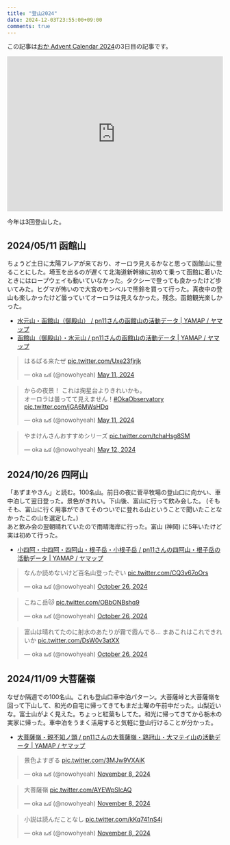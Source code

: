 ```yaml
---
title: "登山2024"
date: 2024-12-03T23:55:00+09:00
comments: true
---
```


この記事は[おか Advent Calendar 2024](https://adventar.org/calendars/10997)の3日目の記事です。

<div style="text-align: center;">
<iframe src="https://adventar.org/calendars/10997/embed" width="100%" height="362" frameborder="0" loading="lazy"></iframe>
</div>

今年は3回登山した。

## 2024/05/11 函館山

ちょうど土日に太陽フレアが来ており、オーロラ見えるかなと思って函館山に登ることにした。埼玉を出るのが遅くて北海道新幹線に初めて乗って函館に着いたときにはロープウェイも動いていなかった。タクシーで登っても良かったけど歩いてみた。ヒグマが怖いので大宮のモンベルで熊鈴を買って行った。真夜中の登山も楽しかったけど曇っていてオーロラは見えなかった。残念。函館観光楽しかった。

- [水元山・函館山（御殿山） / pn11さんの函館山の活動データ | YAMAP / ヤマップ](https://yamap.com/activities/31717795)
- [函館山（御殿山）・水元山 / pn11さんの函館山の活動データ | YAMAP / ヤマップ](https://yamap.com/activities/31717949)

<blockquote class="twitter-tweet"><p lang="ja" dir="ltr">はるばる来たぜ <a href="https://t.co/Uxe23fjrjk">pic.twitter.com/Uxe23fjrjk</a></p>&mdash; oka ఒక (@nowohyeah) <a href="https://twitter.com/nowohyeah/status/1789276900340510963?ref_src=twsrc%5Etfw">May 11, 2024</a></blockquote> <script async src="https://platform.twitter.com/widgets.js" charset="utf-8"></script>

<blockquote class="twitter-tweet"><p lang="ja" dir="ltr">からの夜景！ これは掬星台よりきれいかも。<br>オーロラは曇ってて見えません！<a href="https://twitter.com/hashtag/OkaObservatory?src=hash&amp;ref_src=twsrc%5Etfw">#OkaObservatory</a> <a href="https://t.co/jGA6MWsHDq">pic.twitter.com/jGA6MWsHDq</a></p>&mdash; oka ఒక (@nowohyeah) <a href="https://twitter.com/nowohyeah/status/1789325872354537922?ref_src=twsrc%5Etfw">May 11, 2024</a></blockquote> <script async src="https://platform.twitter.com/widgets.js" charset="utf-8"></script>

<blockquote class="twitter-tweet"><p lang="ja" dir="ltr">やまけんさんおすすめシリーズ <a href="https://t.co/tchaHsg8SM">pic.twitter.com/tchaHsg8SM</a></p>&mdash; oka ఒక (@nowohyeah) <a href="https://twitter.com/nowohyeah/status/1789578701467996381?ref_src=twsrc%5Etfw">May 12, 2024</a></blockquote> <script async src="https://platform.twitter.com/widgets.js" charset="utf-8"></script>

## 2024/10/26 四阿山

「あずまやさん」と読む。100名山。前日の夜に菅平牧場の登山口に向かい、車中泊して翌日登った。景色がきれい。下山後、富山に行って飲み会した。 (そもそも、富山に行く用事ができてそのついでに登れる山ということで聞いたことなかったこの山を選定した。)  
あと飲み会の翌朝晴れていたので雨晴海岸に行った。富山 (神岡) に5年いたけど実は初めて行った。

- [小四阿・中四阿・四阿山・根子岳・小根子岳 / pn11さんの四阿山・根子岳の活動データ | YAMAP / ヤマップ](https://yamap.com/activities/35447404)

<blockquote class="twitter-tweet"><p lang="ja" dir="ltr">なんか読めないけど百名山登ったぞい <a href="https://t.co/CQ3v67oOrs">pic.twitter.com/CQ3v67oOrs</a></p>&mdash; oka ఒక (@nowohyeah) <a href="https://twitter.com/nowohyeah/status/1849990017978073236?ref_src=twsrc%5Etfw">October 26, 2024</a></blockquote> <script async src="https://platform.twitter.com/widgets.js" charset="utf-8"></script>

<blockquote class="twitter-tweet"><p lang="ja" dir="ltr">こねこ岳🐱 <a href="https://t.co/OBbONBshq9">pic.twitter.com/OBbONBshq9</a></p>&mdash; oka ఒక (@nowohyeah) <a href="https://twitter.com/nowohyeah/status/1850019254214721621?ref_src=twsrc%5Etfw">October 26, 2024</a></blockquote> <script async src="https://platform.twitter.com/widgets.js" charset="utf-8"></script>

<blockquote class="twitter-tweet"><p lang="ja" dir="ltr">富山は晴れてたのに射水のあたりが霧で霞んでる… まあこれはこれできれいか <a href="https://t.co/DsW0v3atXX">pic.twitter.com/DsW0v3atXX</a></p>&mdash; oka ఒక (@nowohyeah) <a href="https://twitter.com/nowohyeah/status/1850313803050995942?ref_src=twsrc%5Etfw">October 26, 2024</a></blockquote> <script async src="https://platform.twitter.com/widgets.js" charset="utf-8"></script>

## 2024/11/09 大菩薩嶺

なぜか隔週での100名山。これも登山口車中泊パターン。大菩薩峠と大菩薩嶺を回って下山して、和光の自宅に帰ってきてもまだ土曜の午前中だった。山梨近いな。富士山がよく見えた。ちょっと紅葉もしてた。和光に帰ってきてから栃木の実家に帰った。車中泊をうまく活用すると気軽に登山行けることが分かった。

- [大菩薩嶺・親不知ノ頭 / pn11さんの大菩薩嶺・鶏冠山・大マテイ山の活動データ | YAMAP / ヤマップ](https://yamap.com/activities/35772492)

<blockquote class="twitter-tweet"><p lang="ja" dir="ltr">景色よすぎる <a href="https://t.co/3MJw9VXAiK">pic.twitter.com/3MJw9VXAiK</a></p>&mdash; oka ఒక (@nowohyeah) <a href="https://twitter.com/nowohyeah/status/1855020405171663297?ref_src=twsrc%5Etfw">November 8, 2024</a></blockquote> <script async src="https://platform.twitter.com/widgets.js" charset="utf-8"></script>

<blockquote class="twitter-tweet"><p lang="ja" dir="ltr">大菩薩嶺 <a href="https://t.co/AYEWpSIcAQ">pic.twitter.com/AYEWpSIcAQ</a></p>&mdash; oka ఒక (@nowohyeah) <a href="https://twitter.com/nowohyeah/status/1855026098901520543?ref_src=twsrc%5Etfw">November 8, 2024</a></blockquote> <script async src="https://platform.twitter.com/widgets.js" charset="utf-8"></script>

<blockquote class="twitter-tweet"><p lang="ja" dir="ltr">小説は読んだことなし <a href="https://t.co/kKq741nS4j">pic.twitter.com/kKq741nS4j</a></p>&mdash; oka ఒక (@nowohyeah) <a href="https://twitter.com/nowohyeah/status/1855035499385438421?ref_src=twsrc%5Etfw">November 8, 2024</a></blockquote> <script async src="https://platform.twitter.com/widgets.js" charset="utf-8"></script>
